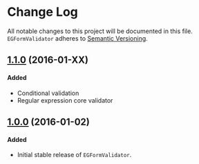 # Change Log

All notable changes to this project will be documented in this file.
`EGFormValidator` adheres to [Semantic Versioning](http://semver.org/).

## [1.1.0](https://github.com/alusev/EGFormValidator/releases/1.1.0) (2016-01-XX)

#### Added
- Conditional validation
- Regular expression core validator


## [1.0.0](https://github.com/alusev/EGFormValidator/releases/1.0.0) (2016-01-02)

#### Added
- Initial stable release of `EGFormValidator`.
